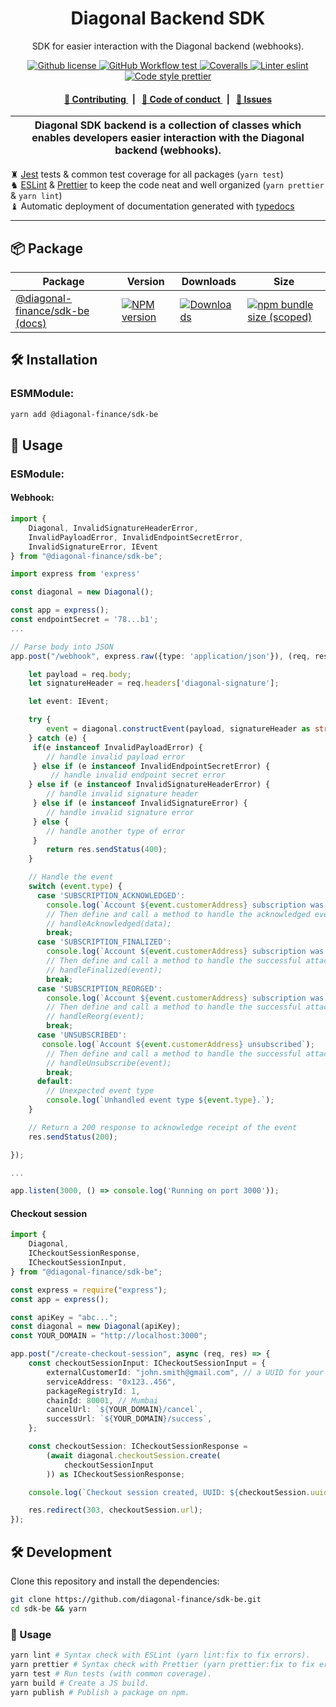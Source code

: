 <p align="center">
    <h1 align="center">
        Diagonal Backend SDK
    </h1>
    <p align="center">SDK for easier interaction with the Diagonal backend (webhooks).</p>
</p>

<p align="center">
    <a href="https://github.com/diagonal-finance/sdk-be/blob/master/LICENSE">
        <img alt="Github license" src="https://img.shields.io/github/license/diagonal-finance/sdk-be.svg?style=flat-square">
    </a>
    <a href="https://github.com/diagonal-finance/sdk-be/actions?query=workflow%3Atest">
        <img alt="GitHub Workflow test" src="https://img.shields.io/github/workflow/status/diagonal-finance/sdk-be/test?label=test&style=flat-square&logo=github">
    </a>
    <a href="https://coveralls.io/github/diagonal-finance/sdk-be">
        <img alt="Coveralls" src="https://img.shields.io/coveralls/github/diagonal-finance/sdk-be?label=coverage (ts)&style=flat-square&logo=coveralls">
    </a>
    <a href="https://eslint.org/">
        <img alt="Linter eslint" src="https://img.shields.io/badge/linter-eslint-8080f2?style=flat-square&logo=eslint">
    </a>
    <a href="https://prettier.io/">
        <img alt="Code style prettier" src="https://img.shields.io/badge/code%20style-prettier-f8bc45?style=flat-square&logo=prettier">
    </a>
</p>

<div align="center">
    <h4>
        <a href="/CONTRIBUTING.md">
            👥 Contributing
        </a>
        <span>&nbsp;&nbsp;|&nbsp;&nbsp;</span>
        <a href="/CODE_OF_CONDUCT.md">
            🤝 Code of conduct
        </a>
        <span>&nbsp;&nbsp;|&nbsp;&nbsp;</span>
        <a href="https://github.com/diagonal-finance/sdk-be/issues/new/choose">
            🔎 Issues
        </a>
    </h4>
</div>

| Diagonal SDK backend is a collection of classes which enables developers easier interaction with the Diagonal backend (webhooks). |
| --------------------------------------------------------------------------------------------------------------------------------- |

♜ [Jest](https://jestjs.io/) tests & common test coverage for all packages (`yarn test`)\
♞ [ESLint](https://eslint.org/) & [Prettier](https://prettier.io/) to keep the code neat and well organized (`yarn prettier` & `yarn lint`)\
♝ Automatic deployment of documentation generated with [typedocs](https://typedoc.org/)

---

## 📦 Package

<table>
    <th>Package</th>
    <th>Version</th>
    <th>Downloads</th>
    <th>Size</th>
    <tbody>
        <tr>
            <td>
                <a href="https://github.com/diagonal-finance/sdk-be">
                    @diagonal-finance/sdk-be
                </a>
                 <a href="https://github.com/diagonal-finance/sdk-be">
                    (docs)
                </a>
            </td>
            <td>
                <!-- NPM version -->
                <a href="https://npmjs.org/package/@diagonal-finance/sdk-be">
                    <img src="https://img.shields.io/npm/v/@diagonal-finance/sdk-be.svg?style=flat-square" alt="NPM version" />
                </a>
            </td>
            <td>
                <!-- Downloads -->
                <a href="https://npmjs.org/package/@diagonal-finance/sdk-be">
                    <img src="https://img.shields.io/npm/dm/@diagonal-finance/sdk-be.svg?style=flat-square" alt="Downloads" />
                </a>
            </td>
            <td>
                <!-- Size -->
                <a href="https://bundlephobia.com/package/@diagonal-finance/sdk-be">
                    <img src="https://img.shields.io/bundlephobia/minzip/@diagonal-finance/sdk-be" alt="npm bundle size (scoped)" />
                </a>
            </td>
        </tr>
    <tbody>
</table>

## 🛠 Installation

### ESMModule:

```bash
yarn add @diagonal-finance/sdk-be
```

## 📜 Usage

### ESModule:

#### Webhook:

```typescript
import {
    Diagonal, InvalidSignatureHeaderError,
    InvalidPayloadError, InvalidEndpointSecretError,
    InvalidSignatureError, IEvent
} from "@diagonal-finance/sdk-be";

import express from 'express'

const diagonal = new Diagonal();

const app = express();
const endpointSecret = '78...b1';
...

// Parse body into JSON
app.post("/webhook", express.raw({type: 'application/json'}), (req, res) => {

    let payload = req.body;
    let signatureHeader = req.headers['diagonal-signature'];

    let event: IEvent;

    try {
        event = diagonal.constructEvent(payload, signatureHeader as string, endpointSecret);
    } catch (e) {
     if(e instanceof InvalidPayloadError) {
        // handle invalid payload error
     } else if (e instanceof InvalidEndpointSecretError) {
         // handle invalid endpoint secret error
    } else if (e instanceof InvalidSignatureHeaderError) {
        // handle invalid signature header
     } else if (e instanceof InvalidSignatureError) {
        // handle invalid signature error
     } else {
        // handle another type of error
     }
        return res.sendStatus(400);
    }

    // Handle the event
    switch (event.type) {
      case 'SUBSCRIPTION_ACKNOWLEDGED':
        console.log(`Account ${event.customerAddress} subscription was acknowledged!`);
        // Then define and call a method to handle the acknowledged event
        // handleAcknowledged(data);
        break;
      case 'SUBSCRIPTION_FINALIZED':
        console.log(`Account ${event.customerAddress} subscription was finalized!`);
        // Then define and call a method to handle the successful attachment of a PaymentMethod.
        // handleFinalized(event);
        break;
      case 'SUBSCRIPTION_REORGED':
        console.log(`Account ${event.customerAddress} subscription was re-orged!`);
        // Then define and call a method to handle the successful attachment of a PaymentMethod.
        // handleReorg(event);
        break;
      case 'UNSUBSCRIBED':
       console.log(`Account ${event.customerAddress} unsubscribed`);
        // Then define and call a method to handle the successful attachment of a PaymentMethod.
        // handleUnsubscribe(event);
        break;
      default:
        // Unexpected event type
        console.log(`Unhandled event type ${event.type}.`);
    }

    // Return a 200 response to acknowledge receipt of the event
    res.sendStatus(200);

});

...

app.listen(3000, () => console.log('Running on port 3000'));

```

#### Checkout session

```typescript
import {
    Diagonal,
    ICheckoutSessionResponse,
    ICheckoutSessionInput,
} from "@diagonal-finance/sdk-be";

const express = require("express");
const app = express();

const apiKey = "abc...";
const diagonal = new Diagonal(apiKey);
const YOUR_DOMAIN = "http://localhost:3000";

app.post("/create-checkout-session", async (req, res) => {
    const checkoutSessionInput: ICheckoutSessionInput = {
        externalCustomerId: "john.smith@gmail.com", // a UUID for your customer e.g. email/customerUUID/random number
        serviceAddress: "0x123..456",
        packageRegistryId: 1,
        chainId: 80001, // Mumbai
        cancelUrl: `${YOUR_DOMAIN}/cancel`,
        successUrl: `${YOUR_DOMAIN}/success`,
    };

    const checkoutSession: ICheckoutSessionResponse =
        (await diagonal.checkoutSession.create(
            checkoutSessionInput
        )) as ICheckoutSessionResponse;

    console.log(`Checkout session created, UUID: ${checkoutSession.uuid}`);

    res.redirect(303, checkoutSession.url);
});
```

## 🛠 Development

Clone this repository and install the dependencies:

```bash
git clone https://github.com/diagonal-finance/sdk-be.git
cd sdk-be && yarn
```

### 📜 Usage

```bash
yarn lint # Syntax check with ESLint (yarn lint:fix to fix errors).
yarn prettier # Syntax check with Prettier (yarn prettier:fix to fix errors).
yarn test # Run tests (with common coverage).
yarn build # Create a JS build.
yarn publish # Publish a package on npm.
```
